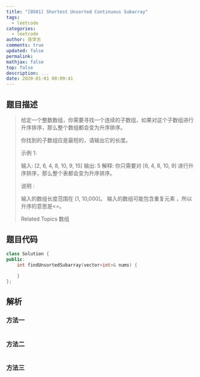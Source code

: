 ```yaml
---
title: "[0581] Shortest Unsorted Continuous Subarray"
tags:
  - leetcode
categories:
  - leetcode
author: 张学志
comments: true
updated: false
permalink:
mathjax: false
top: false
description: ...
date: 2020-01-01 00:09:41
---
```


## 题目描述

> 给定一个整数数组，你需要寻找一个连续的子数组，如果对这个子数组进行升序排序，那么整个数组都会变为升序排序。 
> 
> 你找到的子数组应是最短的，请输出它的长度。 
> 
> 示例 1: 
> 
> 
> 输入: [2, 6, 4, 8, 10, 9, 15]
> 输出: 5
> 解释: 你只需要对 [6, 4, 8, 10, 9] 进行升序排序，那么整个表都会变为升序排序。
> 
> 
> 说明 : 
> 
> 
> 输入的数组长度范围在 [1, 10,000]。 
> 输入的数组可能包含重复元素 ，所以升序的意思是<=。 
> 
> Related Topics 数组

## 题目代码

```cpp
class Solution {
public:
    int findUnsortedSubarray(vector<int>& nums) {
        
    }
};
```

## 解析

### 方法一

```cpp

```

### 方法二

```cpp

```

### 方法三

```cpp

```

